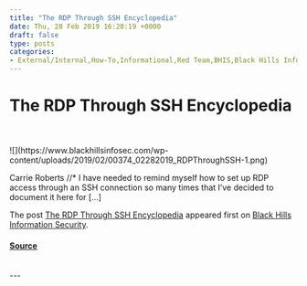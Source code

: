```yaml
---
title: "The RDP Through SSH Encyclopedia"
date: Thu, 28 Feb 2019 16:20:19 +0000
draft: false
type: posts
categories: 
- External/Internal,How-To,Informational,Red Team,BHIS,Black Hills Information Security,Carrie Roberts,RDP,SSH
---
```

# The RDP Through SSH Encyclopedia

<br/>

<br/>
![](https://www.blackhillsinfosec.com/wp-content/uploads/2019/02/00374_02282019_RDPThroughSSH-1.png)

Carrie Roberts //\* I have needed to remind myself how to set up RDP access through an SSH connection so many times that I’ve decided to document it here for \[…\]

The post [The RDP Through SSH Encyclopedia](https://www.blackhillsinfosec.com/the-rdp-through-ssh-encyclopedia/) appeared first on [Black Hills Information Security](https://www.blackhillsinfosec.com).

#### [Source](https://www.blackhillsinfosec.com/the-rdp-through-ssh-encyclopedia/)

<br/>
---

